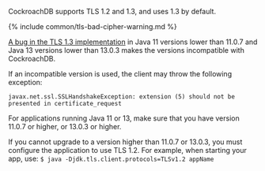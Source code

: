 CockroachDB supports TLS 1.2 and 1.3, and uses 1.3 by default.

{% include common/tls-bad-cipher-warning.md %}

[A bug in the TLS 1.3 implementation](https://bugs.openjdk.java.net/browse/JDK-8236039) in Java 11 versions lower than 11.0.7 and Java 13 versions lower than 13.0.3 makes the versions incompatible with CockroachDB.

If an incompatible version is used, the client may throw the following exception:

`javax.net.ssl.SSLHandshakeException: extension (5) should not be presented in certificate_request`

For applications running Java 11 or 13, make sure that you have version 11.0.7 or higher, or 13.0.3 or higher.

If you cannot upgrade to a version higher than 11.0.7 or 13.0.3, you must configure the application to use TLS 1.2. For example, when starting your app, use: `$ java -Djdk.tls.client.protocols=TLSv1.2 appName`
